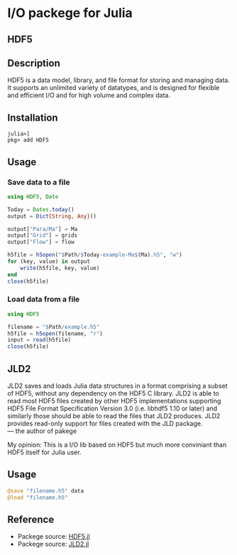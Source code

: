 # I/O packege for Julia

## HDF5

## Description

HDF5 is a data model, library, and file format for storing and managing data. 
It supports an unlimited variety of datatypes, and is designed for flexible and efficient I/O and for high volume and complex data.

## Installation

```
julia>]
pkg> add HDF5
```

## Usage

### Save data to a file

```julia
using HDF5, Date

Today = Dates.today()
output = Dict{String, Any}()

output["Para/Ma"] = Ma
output["Grid"] = grids
output["Flow"] = flow

h5file = h5open("$Path/$Today-example-Ma$(Ma).h5", "w")
for (key, value) in output
    write(h5file, key, value)
end
close(h5file)
```
### Load data from a file

```julia
using HDF5

filename = "$Path/example.h5"
h5file = h5open(filename, "r")
input = read(h5file)
close(h5file)
```

## JLD2

JLD2 saves and loads Julia data structures in a format comprising a subset of HDF5, without any dependency on the HDF5 C library. JLD2 is able to read most HDF5 files created by other HDF5 implementations supporting HDF5 File Format Specification Version 3.0 (i.e. libhdf5 1.10 or later) and similarly those should be able to read the files that JLD2 produces. JLD2 provides read-only support for files created with the JLD package.               
— the author of pakege 

My opinion: This is a I/O lib based on HDF5 but much more conviniant than HDF5 itself for Julia user.

## Usage

```julia
@save "filename.h5" data
@load "filename.h5"
```

## Reference

- Packege source: [HDF5.jl](https://juliaio.github.io/HDF5.jl/stable/)
- Packege source: [JLD2.jl](https://github.com/JuliaIO/JLD2.jl)
